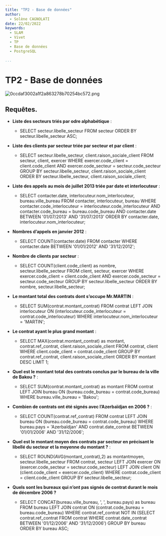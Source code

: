 ```yaml
---
title: "TP2 - Base de données"
author:
  - Solène CAGNOLATI
date: 22/02/2022
keywords:
  - SLAM
  - Vivet
  - TP
  - Base de données
  - PostgreSQL

...
```


# TP2 - Base de données

![0ccdaf3002a1f2a863278b70254bc572.png](0ccdaf3002a1f2a863278b70254bc572.png)

## Requêtes.
- **Liste des secteurs triés par odre alphabétique** :
    - SELECT secteur.libelle_secteur FROM secteur ORDER BY secteur.libelle_secteur ASC;

- **Liste des clients par secteur triée par secteur et par client** :
    - SELECT secteur.libelle_secteur, client.raison_sociale_client FROM secteur, client, exercer WHERE exercer.code_client = client.code_client AND exercer.code_secteur = secteur.code_secteur GROUP BY secteur.libelle_secteur, client.raison_sociale_client ORDER BY secteur.libelle_secteur, client.raison_sociale_client; 

- **Liste des appels au mois de juillet 2013 triée par date et interlocuteur** :
    - SELECT contacter.date, interlocuteur.nom_interlocuteur, bureau.ville_bureau FROM contacter, interlocuteur, bureau WHERE contacter.code_interlocuteur = interlocuteur.code_interlocuteur AND contacter.code_bureau = bureau.code_bureau AND contacter.date BETWEEN '01/07/2013' AND '31/07/2013' ORDER BY contacter.date, interlocuteur.nom_interlocuteur;

- **Nombres d’appels en janvier 2012** :
    - SELECT COUNT(contacter.date) FROM contacter WHERE contacter.date BETWEEN '01/01/2012' AND '31/12/2012';

- **Nombre de clients par secteur** :
    - SELECT COUNT(client.code_client) as nombre, secteur.libelle_secteur FROM client, secteur, exercer WHERE exercer.code_client = client.code_client AND exercer.code_secteur = secteur.code_secteur GROUP BY secteur.libelle_secteur ORDER BY nombre, secteur.libelle_secteur; 

- **Le montant total des contrats dont s’occupe Mr.MARTIN** :
    - SELECT SUM(contrat.montant_contrat) FROM contrat LEFT JOIN interlocuteur ON (interlocuteur.code_interlocuteur = contrat.code_interlocuteur) WHERE interlocuteur.nom_interlocuteur = 'MARTIN'; 

- **Le contrat ayant le plus grand montant** :
    - SELECT MAX(contrat.montant_contrat) as montant, contrat.ref_contrat, client.raison_sociale_client FROM contrat, client WHERE client.code_client = contrat.code_client GROUP BY contrat.ref_contrat, client.raison_sociale_client ORDER BY montant DESC LIMIT 1;

- **Quel est le montant total des contrats conclus par le bureau de la ville de Bakou ?** :
    - SELECT SUM(contrat.montant_contrat) as montant FROM contrat LEFT JOIN bureau ON (bureau.code_bureau = contrat.code_bureau) WHERE bureau.ville_bureau = 'Bakou';

- **Combien de contrats ont été signés avec l’Azerbaïdjan en 2006 ?** : 
    - SELECT COUNT(contrat.ref_contrat) FROM contrat LEFT JOIN bureau ON (bureau.code_bureau = contrat.code_bureau) WHERE bureau.pays = 'Azerbaïdjan' AND contrat.date_contrat BETWEEN '01/01/2006' AND '31/12/2006';

- **Quel est le montant moyen des contrats par secteur en précisant le libellé du secteur et la moyenne du montant ?** :
    - SELECT ROUND(AVG(montant_contrat),2) as montantmoyen, secteur.libelle_secteur FROM contrat, secteur LEFT JOIN exercer ON (exercer.code_secteur = secteur.code_secteur) LEFT JOIN client ON (client.code_client = exercer.code_client) WHERE contrat.code_client = client.code_client GROUP BY secteur.libelle_secteur;

- **Quels sont les bureaux qui n’ont pas signés de contrat durant le mois de décembre 2006 ?**
    - SELECT CONCAT(bureau.ville_bureau, ', ', bureau.pays) as bureau FROM bureau LEFT JOIN contrat ON (contrat.code_bureau = bureau.code_bureau) WHERE contrat.ref_contrat NOT IN (SELECT contrat.ref_contrat FROM contrat WHERE contrat.date_contrat BETWEEN '01/12/2006' AND '31/12/2006') GROUP BY bureau ORDER BY bureau ASC;